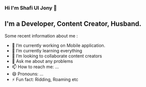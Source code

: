 ### Hi I'm Shafi Ul Jony 👋

<!--
**jonyszone/jonyszone** is a ✨ _special_ ✨ repository because its `README.md` (this file) appears on your GitHub profile. -->
## I'm a Developer, Content Creator, Husband.

Some recent information about me :

- 🔭 I’m currently working on Mobile application.
- 🌱 I’m currently learning everything 
- 👯 I’m looking to collaborate content creators
- 💬 Ask me about any problems
- 📫 How to reach me: ...
- 😄 Pronouns: ...
- ⚡ Fun fact: Ridding, Roaming etc

